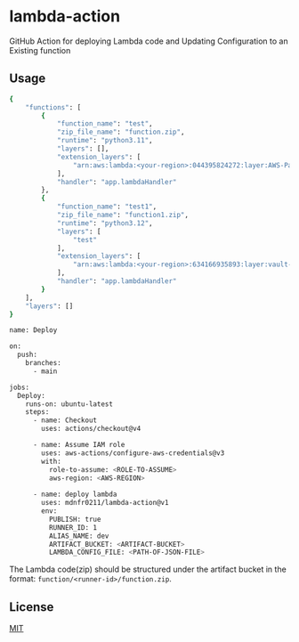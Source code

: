 # lambda-action

GitHub Action for deploying Lambda code and Updating Configuration to an Existing function

## Usage

```bash
{
    "functions": [
        {
            "function_name": "test",
            "zip_file_name": "function.zip",
            "runtime": "python3.11",
            "layers": [],
            "extension_layers": [
                "arn:aws:lambda:<your-region>:044395824272:layer:AWS-Parameters-and-Secrets-Lambda-Extension:11"
            ],
            "handler": "app.lambdaHandler"
        },
        {
            "function_name": "test1",
            "zip_file_name": "function1.zip",
            "runtime": "python3.12",
            "layers": [
                "test"
            ],
            "extension_layers": [
                "arn:aws:lambda:<your-region>:634166935893:layer:vault-lambda-extension:13"
            ],
            "handler": "app.lambdaHandler"
        }
    ],
    "layers": []
}
```

```bash
name: Deploy

on:
  push:
    branches:
      - main

jobs:
  Deploy:
    runs-on: ubuntu-latest
    steps:
      - name: Checkout
        uses: actions/checkout@v4

      - name: Assume IAM role
        uses: aws-actions/configure-aws-credentials@v3
        with:
          role-to-assume: <ROLE-TO-ASSUME>
          aws-region: <AWS-REGION>
        
      - name: deploy lambda
        uses: mdnfr0211/lambda-action@v1
        env:
          PUBLISH: true
          RUNNER_ID: 1
          ALIAS_NAME: dev
          ARTIFACT_BUCKET: <ARTIFACT-BUCKET>
          LAMBDA_CONFIG_FILE: <PATH-OF-JSON-FILE>

```

The Lambda code(zip) should be structured under the artifact bucket in the format: `function/<runner-id>/function.zip`.


## License

[MIT](https://choosealicense.com/licenses/mit/)